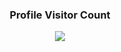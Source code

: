   <div align=center>
  <h3><b>Profile Visitor Count</b></h3>
</div>
    
<p align="center" >   
  <img src="https://profile-counter.glitch.me/vsmutok/count.svg" />  
</p>


